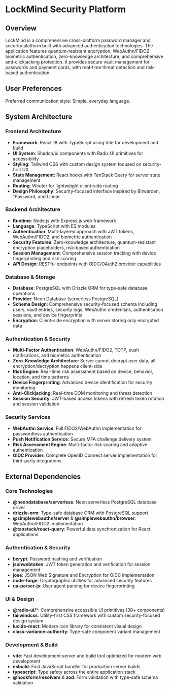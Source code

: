# LockMind Security Platform

## Overview

LockMind is a comprehensive cross-platform password manager and security platform built with advanced authentication technologies. The application features quantum-resistant encryption, WebAuthn/FIDO2 biometric authentication, zero-knowledge architecture, and comprehensive anti-clickjacking protection. It provides secure vault management for passwords and payment cards, with real-time threat detection and risk-based authentication.

## User Preferences

Preferred communication style: Simple, everyday language.

## System Architecture

### Frontend Architecture
- **Framework**: React 18 with TypeScript using Vite for development and build
- **UI System**: Shadcn/ui components with Radix UI primitives for accessibility
- **Styling**: Tailwind CSS with custom design system focused on security-first UX
- **State Management**: React hooks with TanStack Query for server state management
- **Routing**: Wouter for lightweight client-side routing
- **Design Philosophy**: Security-focused interface inspired by Bitwarden, 1Password, and Linear

### Backend Architecture
- **Runtime**: Node.js with Express.js web framework
- **Language**: TypeScript with ES modules
- **Authentication**: Multi-layered approach with JWT tokens, WebAuthn/FIDO2, and biometric authentication
- **Security Features**: Zero-knowledge architecture, quantum-resistant encryption placeholders, risk-based authentication
- **Session Management**: Comprehensive session tracking with device fingerprinting and risk scoring
- **API Design**: RESTful endpoints with OIDC/OAuth2 provider capabilities

### Database & Storage
- **Database**: PostgreSQL with Drizzle ORM for type-safe database operations
- **Provider**: Neon Database (serverless PostgreSQL)
- **Schema Design**: Comprehensive security-focused schema including users, vault entries, security logs, WebAuthn credentials, authentication sessions, and device fingerprints
- **Encryption**: Client-side encryption with server storing only encrypted data

### Authentication & Security
- **Multi-Factor Authentication**: WebAuthn/FIDO2, TOTP, push notifications, and biometric authentication
- **Zero-Knowledge Architecture**: Server cannot decrypt user data, all encryption/decryption happens client-side
- **Risk Engine**: Real-time risk assessment based on device, behavior, location, and time patterns
- **Device Fingerprinting**: Advanced device identification for security monitoring
- **Anti-Clickjacking**: Real-time DOM monitoring and threat detection
- **Session Security**: JWT-based access tokens with refresh token rotation and session validation

### Security Services
- **WebAuthn Service**: Full FIDO2/WebAuthn implementation for passwordless authentication
- **Push Notification Service**: Secure MFA challenge delivery system
- **Risk Assessment Engine**: Multi-factor risk scoring and adaptive authentication
- **OIDC Provider**: Complete OpenID Connect server implementation for third-party integrations

## External Dependencies

### Core Technologies
- **@neondatabase/serverless**: Neon serverless PostgreSQL database driver
- **drizzle-orm**: Type-safe database ORM with PostgreSQL support
- **@simplewebauthn/server** & **@simplewebauthn/browser**: WebAuthn/FIDO2 implementation
- **@tanstack/react-query**: Powerful data synchronization for React applications

### Authentication & Security
- **bcrypt**: Password hashing and verification
- **jsonwebtoken**: JWT token generation and verification for session management
- **jose**: JSON Web Signature and Encryption for OIDC implementation
- **node-forge**: Cryptographic utilities for advanced security features
- **ua-parser-js**: User agent parsing for device fingerprinting

### UI & Design
- **@radix-ui/***: Comprehensive accessible UI primitives (30+ components)
- **tailwindcss**: Utility-first CSS framework with custom security-focused design system
- **lucide-react**: Modern icon library for consistent visual design
- **class-variance-authority**: Type-safe component variant management

### Development & Build
- **vite**: Fast development server and build tool optimized for modern web development
- **esbuild**: Fast JavaScript bundler for production server builds
- **typescript**: Type safety across the entire application stack
- **@hookform/resolvers** & **zod**: Form validation with type-safe schema validation